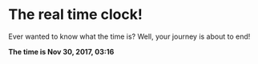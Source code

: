 # The real time clock!

Ever wanted to know what the time is? Well, your journey is about to end!

**The time is Nov 30, 2017, 03:16**